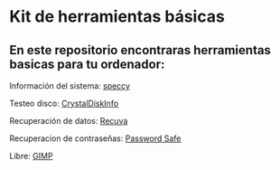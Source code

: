 # Kit de herramientas básicas
## En este repositorio encontraras herramientas basicas para tu ordenador:

Información del sistema: [speccy](https://github.com/darkrayo97/Kitdeherramientasbasicas/blob/08e54c8caf0341f962e2cb7b95be96f9ad96c842/speccy.md)

Testeo disco: [CrystalDiskInfo](https://github.com/darkrayo97/Kitdeherramientasbasicas/blob/08e54c8caf0341f962e2cb7b95be96f9ad96c842/CrystalDiskInfo.md)

Recuperación de datos: [Recuva](https://github.com/darkrayo97/Kitdeherramientasbasicas/blob/d54a4f6f9d565e339545761bad445da497f330b8/Recuva.md)

Recuperacion de contraseñas: [Password Safe](Password/password.md)

Libre: [GIMP](Gimp/gimp.md)
